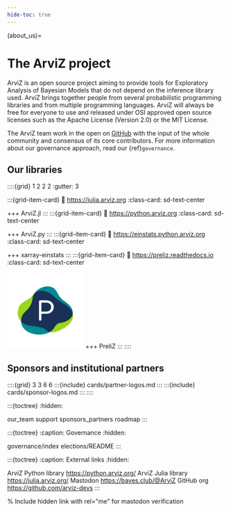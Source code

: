 ```yaml
---
hide-toc: true
---
```


(about_us)=
# The ArviZ project
ArviZ is an open source project aiming to provide tools for Exploratory
Analysis of Bayesian Models that do not depend on the inference library
used. ArviZ brings together people from several probabilistic programming
libraries and from multiple programming languages. ArviZ will always be
free for everyone to use and released under OSI approved open source licenses
such as the Apache License (Version 2.0) or the MIT License.

The ArviZ team work in the open on [GitHub](https://github.com/arviz-devs)
with the input of the whole community and consensus of its core contributors.
For more information about our governance approach, read our {ref}`governance`.

## Our libraries

::::{grid} 1 2 2 2
:gutter: 3

:::{grid-item-card}
:link: https://julia.arviz.org
:class-card: sd-text-center

<span class="iconify-inline arviz-logo-big" data-icon="vscode-icons:file-type-julia"></span>
+++
ArviZ.jl
:::
:::{grid-item-card}
:link: https://python.arviz.org
:class-card: sd-text-center

<span class="iconify-inline arviz-logo-big" data-icon="vscode-icons:file-type-python"></span>
+++
ArviZ.py
:::
:::{grid-item-card}
:link: https://einstats.python.arviz.org
:class-card: sd-text-center

<span class="iconify-inline arviz-logo-big" data-icon="vaadin:cubes"></span>
+++
xarray-einstats
:::
:::{grid-item-card}
:link: https://preliz.readthedocs.io
:class-card: sd-text-center

<img class="iconify-inline arviz-logo-small" src="https://raw.githubusercontent.com/arviz-devs/preliz/main/docs/logos/PreliZ_fav.png" style="width:35%">
+++
PreliZ
:::
::::


## Sponsors and institutional partners

::::{grid} 3 3 6 6
:::{include} cards/partner-logos.md
:::
:::{include} cards/sponsor-logos.md
:::
::::

:::{toctree}
:hidden:

our_team
support
sponsors_partners
roadmap
:::

:::{toctree}
:caption: Governance
:hidden:

governance/index
elections/README
:::

:::{toctree}
:caption: External links
:hidden:

ArviZ Python library <https://python.arviz.org/>
ArviZ Julia library <https://julia.arviz.org/>
Mastodon <https://bayes.club/@ArviZ>
GitHub org <https://github.com/arviz-devs>
:::

% Include hidden link with rel="me" for mastodon verification
<a class="reference external" rel="me" href="https://bayes.club/@ArviZ" style="display: none
!important;">Mastodon</a>
